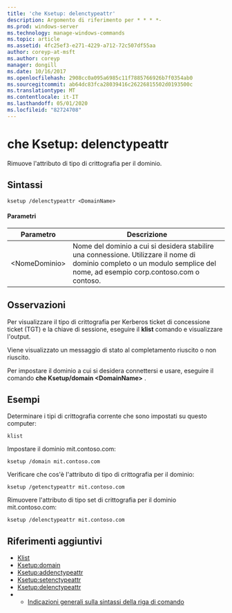 ```yaml
---
title: 'che Ksetup: delenctypeattr'
description: Argomento di riferimento per * * * *-
ms.prod: windows-server
ms.technology: manage-windows-commands
ms.topic: article
ms.assetid: 4fc25ef3-e271-4229-a712-72c507df55aa
author: coreyp-at-msft
ms.author: coreyp
manager: dongill
ms.date: 10/16/2017
ms.openlocfilehash: 2908cc0a095a6985c11f7885766926b7f0354ab0
ms.sourcegitcommit: ab64dc83fca28039416c26226815502d0193500c
ms.translationtype: MT
ms.contentlocale: it-IT
ms.lasthandoff: 05/01/2020
ms.locfileid: "82724708"
---
```

# <a name="ksetupdelenctypeattr"></a>che Ksetup: delenctypeattr



Rimuove l'attributo di tipo di crittografia per il dominio.

## <a name="syntax"></a>Sintassi

```
ksetup /delenctypeattr <DomainName> 
```

#### <a name="parameters"></a>Parametri

|Parametro|Descrizione|
|---------|-----------|
|\<NomeDominio>|Nome del dominio a cui si desidera stabilire una connessione. Utilizzare il nome di dominio completo o un modulo semplice del nome, ad esempio corp.contoso.com o contoso.|

## <a name="remarks"></a>Osservazioni

Per visualizzare il tipo di crittografia per Kerberos ticket di concessione ticket (TGT) e la chiave di sessione, eseguire il **klist** comando e visualizzare l'output.

Viene visualizzato un messaggio di stato al completamento riuscito o non riuscito.

Per impostare il dominio a cui si desidera connettersi e usare, eseguire il comando **che Ksetup/domain \<DomainName>** .

## <a name="examples"></a>Esempi

Determinare i tipi di crittografia corrente che sono impostati su questo computer:
```
klist
```
Impostare il dominio mit.contoso.com:
```
ksetup /domain mit.contoso.com
```
Verificare che cos'è l'attributo di tipo di crittografia per il dominio:
```
ksetup /getenctypeattr mit.contoso.com
```
Rimuovere l'attributo di tipo set di crittografia per il dominio mit.contoso.com:
```
ksetup /delenctypeattr mit.contoso.com
```

## <a name="additional-references"></a>Riferimenti aggiuntivi

-   [Klist](klist.md)
-   [Ksetup:domain](ksetup-domain.md)
-   [Ksetup:addenctypeattr](ksetup-addenctypeattr.md)
-   [Ksetup:setenctypeattr](ksetup-setenctypeattr.md)
-   [Ksetup:delenctypeattr](ksetup-delenctypeattr.md)
-   - [Indicazioni generali sulla sintassi della riga di comando](command-line-syntax-key.md)